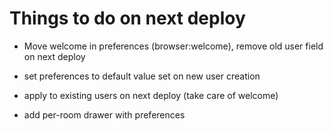 # Things to do on next deploy

- Move welcome in preferences (browser:welcome), remove old user field on next deploy

- set preferences to default value set on new user creation
- apply to existing users on next deploy (take care of welcome)

- add per-room drawer with preferences
